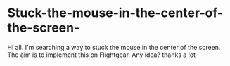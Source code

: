 # Stuck-the-mouse-in-the-center-of-the-screen-
Hi all.
 I'm searching a way to stuck the mouse in the center of the screen. The aim is to implement this on Flightgear. 
 Any idea?
  thanks a lot 
